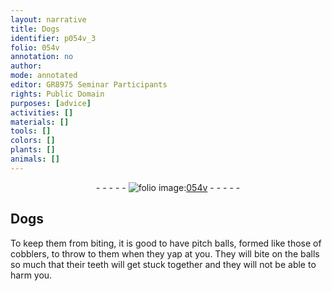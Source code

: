 ```yaml
---
layout: narrative
title: Dogs
identifier: p054v_3
folio: 054v
annotation: no
author:
mode: annotated
editor: GR8975 Seminar Participants
rights: Public Domain
purposes: [advice]
activities: []
materials: []
tools: []
colors: []
plants: []
animals: []
---
```


 <div class="folio" align="center">- - - - - <a href="http://gallica.bnf.fr/ark:/12148/btv1b10500001g/f114.image" target="_blank"><img src="https://cu-mkp.github.io/GR8975-edition/assets/photo-icon.png" alt="folio image: " style="display:inline-block; margin-bottom:-3px;"/>054v</a> - - - - - </div>  

## Dogs

 
To keep them from biting, it is good to have pitch balls, formed like those of cobblers, to throw to them when they yap at you. They will bite on the balls so much that their teeth will get stuck together and they will not be able to harm you.
 